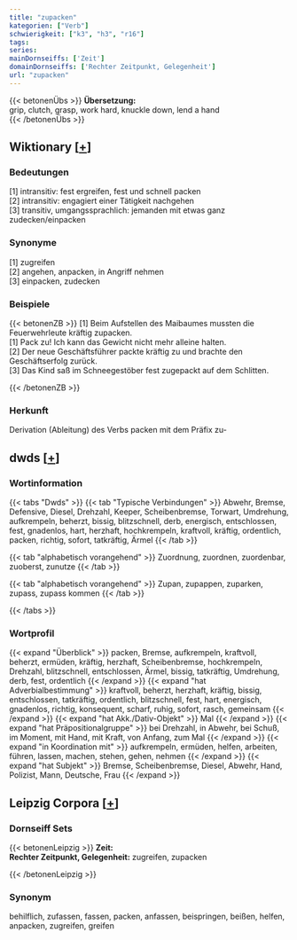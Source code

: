 ```yaml
---
title: "zupacken"
kategorien: ["Verb"]
schwierigkeit: ["k3", "h3", "r16"]
tags:
series:
mainDornseiffs: ['Zeit']
domainDornseiffs: ['Rechter Zeitpunkt, Gelegenheit']
url: "zupacken"
---
```


{{< betonenÜbs >}}
**Übersetzung:**  
grip, clutch, grasp, work hard, knuckle down, lend a hand  
{{< /betonenÜbs >}}

## Wiktionary [[+](https://de.wiktionary.org/wiki/zupacken)]

### Bedeutungen
[1] intransitiv: fest ergreifen, fest und schnell packen  
[2] intransitiv: engagiert einer Tätigkeit nachgehen  
[3] transitiv, umgangssprachlich: jemanden mit etwas ganz zudecken/einpacken  

### Synonyme
[1] zugreifen  
[2] angehen, anpacken, in Angriff nehmen  
[3] einpacken, zudecken  

### Beispiele
{{< betonenZB >}}
[1] Beim Aufstellen des Maibaumes mussten die Feuerwehrleute kräftig zupacken.  
[1] Pack zu! Ich kann das Gewicht nicht mehr alleine halten.  
[2] Der neue Geschäftsführer packte kräftig zu und brachte den Geschäftserfolg zurück.  
[3] Das Kind saß im Schneegestöber fest zugepackt auf dem Schlitten.  

{{< /betonenZB >}}
### Herkunft
Derivation (Ableitung) des Verbs packen mit dem Präfix zu-  



## dwds [[+](https://www.dwds.de/wb/zupacken)]

### Wortinformation
{{< tabs "Dwds" >}}
{{< tab "Typische Verbindungen" >}}
Abwehr, Bremse, Defensive, Diesel, Drehzahl, Keeper, Scheibenbremse, Torwart, Umdrehung, aufkrempeln, beherzt, bissig, blitzschnell, derb, energisch, entschlossen, fest, gnadenlos, hart, herzhaft, hochkrempeln, kraftvoll, kräftig, ordentlich, packen, richtig, sofort, tatkräftig, Ärmel
{{< /tab >}}

{{< tab "alphabetisch vorangehend" >}}
Zuordnung, zuordnen, zuordenbar, zuoberst, zunutze
{{< /tab >}}

{{< tab "alphabetisch vorangehend" >}}
Zupan, zupappen, zuparken, zupass, zupass kommen
{{< /tab >}}

{{< /tabs >}}

### Wortprofil
{{< expand "Überblick" >}} packen, Bremse, aufkrempeln, kraftvoll, beherzt, ermüden, kräftig, herzhaft, Scheibenbremse, hochkrempeln, Drehzahl, blitzschnell, entschlossen, Ärmel, bissig, tatkräftig, Umdrehung, derb, fest, ordentlich {{< /expand >}}
{{< expand "hat Adverbialbestimmung" >}} kraftvoll, beherzt, herzhaft, kräftig, bissig, entschlossen, tatkräftig, ordentlich, blitzschnell, fest, hart, energisch, gnadenlos, richtig, konsequent, scharf, ruhig, sofort, rasch, gemeinsam {{< /expand >}}
{{< expand "hat Akk./Dativ-Objekt" >}} Mal {{< /expand >}}
{{< expand "hat Präpositionalgruppe" >}} bei Drehzahl, in Abwehr, bei Schuß, im Moment, mit Hand, mit Kraft, von Anfang, zum Mal {{< /expand >}}
{{< expand "in Koordination mit" >}} aufkrempeln, ermüden, helfen, arbeiten, führen, lassen, machen, stehen, gehen, nehmen {{< /expand >}}
{{< expand "hat Subjekt" >}} Bremse, Scheibenbremse, Diesel, Abwehr, Hand, Polizist, Mann, Deutsche, Frau {{< /expand >}}

## Leipzig Corpora [[+](https://corpora.uni-leipzig.de/en/res?word=zupacken&corpusId=deu_newscrawl-public_2018)]

### Dornseiff Sets
{{< betonenLeipzig >}}
**Zeit:**  
**Rechter Zeitpunkt, Gelegenheit:** zugreifen, zupacken  

{{< /betonenLeipzig >}}

### Synonym
behilflich, zufassen, fassen, packen, anfassen, beispringen, beißen, helfen, anpacken, zugreifen, greifen

